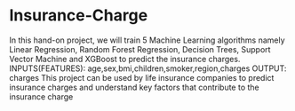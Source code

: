 # Insurance-Charge
In this hand-on project, we will train 5 Machine Learning algorithms namely Linear Regression, Random Forest Regression, Decision Trees, Support Vector Machine and XGBoost to predict the insurance charges.
INPUTS(FEATURES): age,sex,bmi,children,smoker,region,charges
OUTPUT: charges
This project can be used by life insurance companies to predict insurance charges and understand key factors that contribute to the insurance charge
